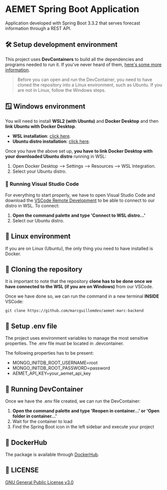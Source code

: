 # AEMET Spring Boot Application
Application developed with Spring Boot 3.3.2 that serves forecast information through a REST API.

## 🛠️ Setup development environment
This project uses **DevContainers** to build all the dependencies and programs needed to run it.
If you've never heard of them, [here's some more information](https://code.visualstudio.com/docs/devcontainers/containers).

> Before you can open and run the DevContainer, you need to have cloned
> the repository into a Linux environment, such as Ubuntu. 
> If you are not in Linux, follow the Windows steps.

## 🪟 Windows environment
You will need to install **WSL2 (with Ubuntu)** and **Docker Desktop** and then **link Ubuntu with Docker Desktop**.

 - **WSL installation**: [click here](https://learn.microsoft.com/en-us/windows/wsl/install).
 - **Ubuntu distro installation**: [click here](https://apps.microsoft.com/detail/9pn20msr04dw?hl=es-es&gl=ES).

Once you have the above set up, **you have to link Docker Desktop with your downloaded Ubuntu distro** running in WSL:
 1. Open Docker Desktop --> Settings --> Resources --> WSL Integration.
 2. Select your Ubuntu distro.

### 📃 Running Visual Studio Code
For everything to start properly, we have to open Visual Studio Code and download the [VSCode Remote Development](https://marketplace.visualstudio.com/items?itemName=ms-vscode-remote.vscode-remote-extensionpack) to be able to connect to our distro in WSL. To connect:

 1. **Open the command palette and type 'Connect to WSL distro...'**
 2. Select our Ubuntu distro.

## 🐧 Linux environment
If you are on Linux (Ubuntu), the only thing you need to have installed is Docker.

##  💾 Cloning the repository
It is important to note that the repository **clone has to be done once we have connected to the WSL (if you are on Windows)** from our VSCode.

Once we have done so, we can run the command in a new terminal **INSIDE** VSCode:

    git clone https://github.com/marcguillemdev/aemet-marc-backend

## 🔧 Setup .env file

The project uses environment variables to manage the most sensitive properties. The .env file must be located in .devcontainer.

The following properties has to be present:
 - MONGO_INITDB_ROOT_USERNAME=root
 - MONGO_INITDB_ROOT_PASSWORD=password
 - AEMET_API_KEY=your_aemet_api_key

## 🎉 Running DevContainer
Once we have the .env file created, we can run the DevContainer:
1. **Open the command palette and type 'Reopen in container...' or 'Open folder in container...'**
 2. Wait for the container to load
 3. Find the Spring Boot icon in the left sidebar and execute your project

## 🐋 DockerHub
The package is available through [DockerHub](https://hub.docker.com/r/marcguillemdev/aemet-marc-backend).

## 💼 LICENSE
 [GNU General Public License v3.0](https://github.com/marcguillemdev/aemet-marc-backend/blob/main/LICENSE)

